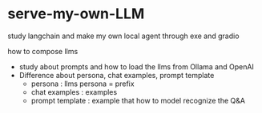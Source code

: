 # serve-my-own-LLM
study langchain and make my own local agent through exe and gradio

how to compose llms
 - study about prompts and how to load the llms from Ollama and OpenAI
 - Difference about persona, chat examples, prompt template
   - persona : llms persona = prefix
   - chat examples : examples
   - prompt template : example that how to model recognize the Q&A
